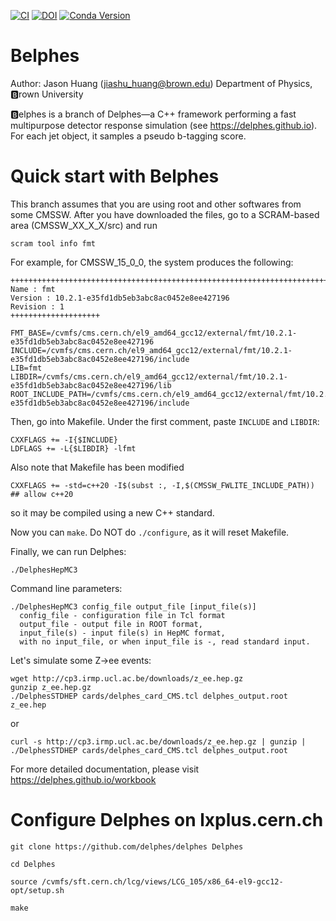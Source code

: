 [![CI](https://github.com/delphes/delphes/actions/workflows/ci.yml/badge.svg)](https://github.com/delphes/delphes/actions/workflows/ci.yml)
[![DOI](https://zenodo.org/badge/21390046.svg)](https://zenodo.org/badge/latestdoi/21390046)
[![Conda Version](https://img.shields.io/conda/vn/conda-forge/delphes.svg)](https://anaconda.org/conda-forge/delphes)

# Belphes

Author: Jason Huang (jiashu_huang@brown.edu)
Department of Physics, 🅱️rown University

🅱️elphes is a branch of Delphes—a C++ framework performing a fast multipurpose detector response simulation (see https://delphes.github.io). For each jet object, it samples
a pseudo b-tagging score.

# Quick start with Belphes

This branch assumes that you are using root and other softwares from some CMSSW.
After you have downloaded the files, go to a SCRAM-based area (CMSSW_XX_X_X/src)
and run 
```
scram tool info fmt
```

For example, for CMSSW_15_0_0, the system produces the following:
```
+++++++++++++++++++++++++++++++++++++++++++++++++++++++++++++++++++++++++++++
Name : fmt
Version : 10.2.1-e35fd1db5eb3abc8ac0452e8ee427196
Revision : 1
++++++++++++++++++++

FMT_BASE=/cvmfs/cms.cern.ch/el9_amd64_gcc12/external/fmt/10.2.1-e35fd1db5eb3abc8ac0452e8ee427196
INCLUDE=/cvmfs/cms.cern.ch/el9_amd64_gcc12/external/fmt/10.2.1-e35fd1db5eb3abc8ac0452e8ee427196/include
LIB=fmt
LIBDIR=/cvmfs/cms.cern.ch/el9_amd64_gcc12/external/fmt/10.2.1-e35fd1db5eb3abc8ac0452e8ee427196/lib
ROOT_INCLUDE_PATH=/cvmfs/cms.cern.ch/el9_amd64_gcc12/external/fmt/10.2.1-e35fd1db5eb3abc8ac0452e8ee427196/include
```

Then, go into Makefile. Under the first comment, paste `INCLUDE` and `LIBDIR`:
```
CXXFLAGS += -I{$INCLUDE}
LDFLAGS += -L{$LIBDIR} -lfmt
```

Also note that Makefile has been modified 
```
CXXFLAGS += -std=c++20 -I$(subst :, -I,$(CMSSW_FWLITE_INCLUDE_PATH)) ## allow c++20
```
so it may be compiled using a new C++ standard.

Now you can `make`. Do NOT do `./configure`, as it will reset Makefile. 

Finally, we can run Delphes:

```
./DelphesHepMC3
```

Command line parameters:

```
./DelphesHepMC3 config_file output_file [input_file(s)]
  config_file - configuration file in Tcl format
  output_file - output file in ROOT format,
  input_file(s) - input file(s) in HepMC format,
  with no input_file, or when input_file is -, read standard input.
```

Let's simulate some Z->ee events:

```
wget http://cp3.irmp.ucl.ac.be/downloads/z_ee.hep.gz
gunzip z_ee.hep.gz
./DelphesSTDHEP cards/delphes_card_CMS.tcl delphes_output.root z_ee.hep
```

or

```
curl -s http://cp3.irmp.ucl.ac.be/downloads/z_ee.hep.gz | gunzip | ./DelphesSTDHEP cards/delphes_card_CMS.tcl delphes_output.root
```

For more detailed documentation, please visit https://delphes.github.io/workbook

# Configure Delphes on lxplus.cern.ch

```
git clone https://github.com/delphes/delphes Delphes

cd Delphes

source /cvmfs/sft.cern.ch/lcg/views/LCG_105/x86_64-el9-gcc12-opt/setup.sh

make
```

<!-- 

# Simple analysis using TTree::Draw

Now we can start [ROOT](https://root.cern) and look at the data stored in the output ROOT file.

Start ROOT and load Delphes shared library:

```
root -l
gSystem->Load("libDelphes");
```

Open ROOT file and do some basic analysis using Draw or TBrowser:

```
TFile *f = TFile::Open("delphes_output.root");
f->Get("Delphes")->Draw("Electron.PT");
TBrowser browser;
```

Notes:

- `Delphes` is the tree name. It can be learned e.g. from TBrowser.
- `Electron` is the branch name.
- `PT` is a variable (leaf) of this branch.

Complete description of all branches can be found in [doc/RootTreeDescription.html](doc/RootTreeDescription.html).

This information is also available at [this link](https://delphes.github.io/workbook/root-tree-description).

# Macro-based analysis

Analysis macro consists of histogram booking, event loop (histogram filling), histogram display.

Start ROOT and load Delphes shared library:

```
root -l
gSystem->Load("libDelphes");
```

Basic analysis macro:

```
{
  // Create chain of root trees
  TChain chain("Delphes");
  chain.Add("delphes_output.root");

  // Create object of class ExRootTreeReader
  ExRootTreeReader *treeReader = new ExRootTreeReader(&chain);
  Long64_t numberOfEntries = treeReader->GetEntries();

  // Get pointers to branches used in this analysis
  TClonesArray *branchElectron = treeReader->UseBranch("Electron");

  // Book histograms
  TH1 *histElectronPT = new TH1F("electron pt", "electron P_{T}", 50, 0.0, 100.0);

  // Loop over all events
  for(Int_t entry = 0; entry < numberOfEntries; ++entry)
  {

    // Load selected branches with data from specified event
    treeReader->ReadEntry(entry);

    // If event contains at least 1 electron
    if(branchElectron->GetEntries() > 0)
    {
      // Take first electron
      Electron *electron = (Electron*) branchElectron->At(0);

      // Plot electron transverse momentum
      histElectronPT->Fill(electron->PT);

      // Print electron transverse momentum
      cout << electron->PT << endl;
    }

  }

  // Show resulting histograms
  histElectronPT->Draw();
}
```

# More advanced macro-based analysis

The `examples` directory contains ROOT macros [Example1.C](examples/Example1.C), [Example2.C](examples/Example2.C) and [Example3.C](examples/Example3.C).

Here are the commands to run these ROOT macros:

```
root -l
.X examples/Example1.C("delphes_output.root");
```

or

```
root -l examples/Example1.C'("delphes_output.root")'
``` -->
